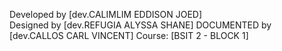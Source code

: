 Developed by [dev.CALIMLIM EDDISON JOED]  
Designed by [dev.REFUGIA ALYSSA SHANE]
DOCUMENTED by [dev.CALLOS CARL VINCENT]
Course: [BSIT 2  -  BLOCK 1]  

